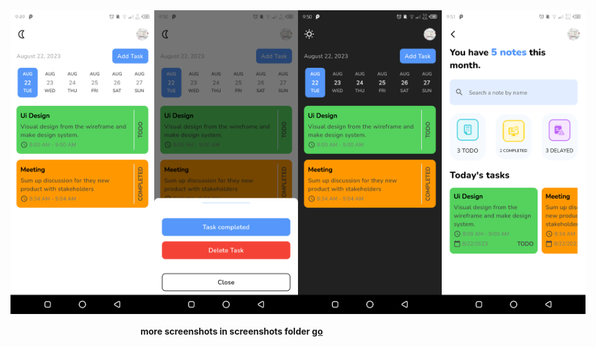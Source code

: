 <div style="display:flex; justify-content: center; align-items: center">
  <img src='screenshot/0.png' width='230'/>
  <img src='screenshot/1.png' width='230'/>
  <img src='screenshot/2.png' width='230'/>
  <img src='screenshot/3.png' width='230'/>
</div>

<h4>more screenshots in screenshots folder <a href="https://github.com/mhmoudGamea/notify/tree/main/screenshot">  go</a></h4>

